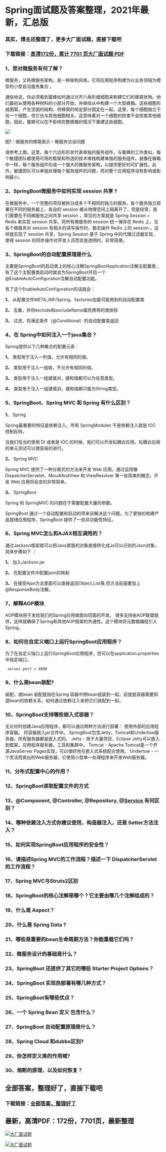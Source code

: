 # Spring面试题及答案整理，2021年最新，汇总版

### 其实，博主还整理了，更多大厂面试题，直接下载吧

### 下载链接：[高清172份，累计 7701 页大厂面试题  PDF](https://github.com/souyunku/DevBooks/blob/master/docs/index.md)



### 1、您对微服务有何了解？

微服务，又称微服务架构，是一种架构风格，它将应用程序构建为以业务领域为模型的小型自治服务集合 。

通俗地说，你必须看到蜜蜂如何通过对齐六角形蜡细胞来构建它们的蜂窝状物。他们最初从使用各种材料的小部分开始，并继续从中构建一个大型蜂箱。这些细胞形成图案，产生坚固的结构，将蜂窝的特定部分固定在一起。这里，每个细胞独立于另一个细胞，但它也与其他细胞相关。这意味着对一个细胞的损害不会损害其他细胞，因此，蜜蜂可以在不影响完整蜂箱的情况下重建这些细胞。

![](https://gitee.com/souyunkutech/souyunku-home/raw/master/images/souyunku-web/2019/08/0816/01/img_1.png#alt=img%5C_1.png)

图1：微服务的蜂窝表示 – 微服务访谈问题

请参考上图。这里，每个六边形形状代表单独的服务组件。与蜜蜂的工作类似，每个敏捷团队都使用可用的框架和所选的技术堆栈构建单独的服务组件。就像在蜂箱中一样，每个服务组件形成一个强大的微服务架构，以提供更好的可扩展性。此外，敏捷团队可以单独处理每个服务组件的问题，而对整个应用程序没有影响或影响最小。


### 2、SpringBoot微服务中如何实现 session 共享 ?

在微服务中，一个完整的项目被拆分成多个不相同的独立的服务，各个服务独立部署在不同的服务器上，各自的 session 被从物理空间上隔离开了，但是经常，我们需要在不同微服务之间共享 session ，常见的方案就是 Spring Session + Redis 来实现 session 共享。将所有微服务的 session 统一保存在 Redis 上，当各个微服务对 session 有相关的读写操作时，都去操作 Redis 上的 session 。这样就实现了 session 共享，Spring Session 基于 Spring 中的代理过滤器实现，使得 session 的同步操作对开发人员而言是透明的，非常简便。


### 3、SpringBoot的自动配置原理是什么

主要是SpringBoot的启动类上的核心注解SpringBootApplication注解主配置类，有了这个主配置类启动时就会为SpringBoot开启一个@EnableAutoConfiguration注解自动配置功能。

有了这个EnableAutoConfiguration的话就会：

**1、**  从配置文件META_INF/Spring、factories加载可能用到的自动配置类

**2、**  去重，并将exclude和excludeName属性携带的类排除

**3、**  过滤，将满足条件（@Conditional）的自动配置类返回


### 4、在 Spring中如何注入一个java集合？

Spring提供以下几种集合的配置元素：

**1、** 类型用于注入一列值，允许有相同的值。

**2、**  类型用于注入一组值，不允许有相同的值。

**3、**  类型用于注入一组键值对，键和值都可以为任意类型。

**4、** 类型用于注入一组键值对，键和值都只能为String类型。


### 5、SpringBoot、Spring MVC 和 Spring 有什么区别？

**1、** Spring

Spring最重要的特征是依赖注入。所有 SpringModules 不是依赖注入就是 IOC 控制反转。

当我们恰当的使用 DI 或者是 IOC 的时候，我们可以开发松耦合应用。松耦合应用的单元测试可以很容易的进行。

**2、** Spring MVC

Spring MVC 提供了一种分离式的方法来开发 Web 应用。通过运用像 DispatcherServelet，MoudlAndView 和 ViewResolver 等一些简单的概念，开发 Web 应用将会变的非常简单。

**3、** SpringBoot

Spring 和 SpringMVC 的问题在于需要配置大量的参数。

SpringBoot 通过一个自动配置和启动的项来目解决这个问题。为了更快的构建产品就绪应用程序，SpringBoot 提供了一些非功能性特征。


### 6、Spring MVC怎么和AJAX相互调用的？

通过Jackson框架就可以把Java里面的对象直接转化成Js可以识别的Json对象。具体步骤如下 ：

**1、** 加入Jackson.jar

**2、** 在配置文件中配置json的映射

**3、** 在接受Ajax方法里面可以直接返回Object,List等,但方法前面要加上@ResponseBody注解。


### 7、解释AOP模块

AOP模块用于发给我们的Spring应用做面向切面的开发， 很多支持由AOP联盟提供，这样就确保了Spring和其他AOP框架的共通性。这个模块将元数据编程引入Spring。


### 8、如何在自定义端口上运行SpringBoot应用程序？

为了在自定义端口上运行SpringBoot应用程序，您可以在application.properties中指定端口。

```
 server.port = 8090
```


### 9、什么是bean装配?

装配，或bean 装配是指在Spring 容器中把bean组装到一起，前提是容器需要知道bean的依赖关系，如何通过依赖注入来把它们装配到一起。


### 10、SpringBoot支持哪些嵌入式容器？

无论何时创建Java应用程序，都可以通过两种方法进行部署： 使用外部的应用程序容器。 将容器嵌入jar文件中。 SpringBoot包含Jetty，Tomcat和Undertow服务器，所有服务器都是嵌入式的。 Jetty - 用于大量项目，Eclipse Jetty可以嵌入到框架，应用程序服务器，工具和集群中。 Tomcat - Apache Tomcat是一个开源JavaServer Pages实现，可以很好地与嵌入式系统配合使用。 Undertow - 一个灵活而突出的Web服务器，它使用小型单一处理程序来开发Web服务器。


### 11、分布式配置中心的作用？
### 12、SpringBoot读取配置文件的方式
### 13、@Component, @Controller, @Repository, [@Service ](/Service ) 有何区别？
### 14、哪种依赖注入方式你建议使用，构造器注入，还是 Setter方法注入？
### 15、如何实现SpringBoot应用程序的安全性？
### 16、请描述Spring MVC的工作流程？描述一下 DispatcherServlet 的工作流程？
### 17、Spring MVC与Struts2区别
### 18、SpringBoot的核心注解是哪个？它主要由哪几个注解组成的？
### 19、什么是 Aspect？
### 20、什么是 Spring Data ?
### 21、哪些是重要的bean生命周期方法？你能重载它们吗？
### 22、微服务设计的基础是什么？
### 23、SpringBoot 还提供了其它的哪些 Starter Project Options？
### 24、SpringBoot 实现热部署有哪几种方式？
### 25、SpringBoot有哪些优点？
### 26、一个 Spring Bean 定义 包含什么？
### 27、SpringBoot 自动配置原理是什么？
### 28、Spring Cloud 和dubbo区别?
### 29、你怎样定义类的作用域?
### 30、熔断的原理，以及如何恢复？




## 全部答案，整理好了，直接下载吧

### 下载链接：[全部答案，整理好了](https://www.souyunku.com/wp-content/uploads/weixin/githup-weixin-2.png)




## 最新，高清PDF：172份，7701页，最新整理

[![大厂面试题](https://www.souyunku.com/wp-content/uploads/weixin/mst.png "架构师专栏")](https://www.souyunku.com/wp-content/uploads/weixin/githup-weixin.png "架构师专栏")

[![大厂面试题](https://www.souyunku.com/wp-content/uploads/weixin/githup-weixin.png "架构师专栏")](https://www.souyunku.com/wp-content/uploads/weixin/githup-weixin.png "架构师专栏")
